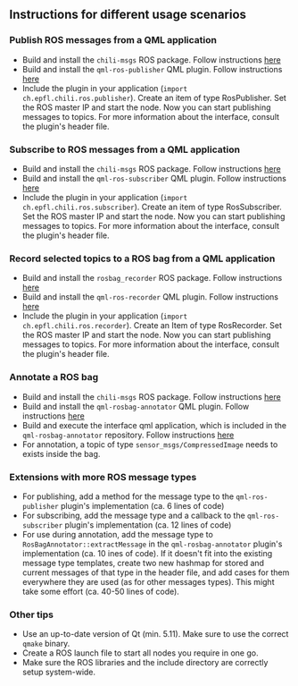 ## Instructions for different usage scenarios

### Publish ROS messages from a QML application
 - Build and install the `chili-msgs` ROS package. Follow instructions [here](https://github.com/chili-epfl/ros-chili-msgs)
 - Build and install the `qml-ros-publisher` QML plugin. Follow instructions [here](https://github.com/chili-epfl/qml-ros-publisher)
 - Include the plugin in your application (`import ch.epfl.chili.ros.publisher`). Create an item of type RosPublisher. Set the ROS master IP and start the node. Now you can start publishing messages to topics. For more information about the interface, consult the plugin's header file.

### Subscribe to ROS messages from a QML application
 - Build and install the `chili-msgs` ROS package. Follow instructions [here](https://github.com/chili-epfl/ros-chili-msgs)
 - Build and install the `qml-ros-subscriber` QML plugin. Follow instructions [here](https://github.com/chili-epfl/qml-ros-subscriber)
 - Include the plugin in your application (`import ch.epfl.chili.ros.subscriber`). Create an item of type RosSubscriber. Set the ROS master IP and start the node. Now you can start publishing messages to topics. For more information about the interface, consult the plugin's header file.

### Record selected topics to a ROS bag from a QML application
 - Build and install the `rosbag_recorder` ROS package. Follow instructions [here](https://github.com/chili-epfl/rosbag-recorder)
 - Build and install the `qml-ros-recorder` QML plugin. Follow instructions [here](https://github.com/chili-epfl/qml-ros-recorder)
 - Include the plugin in your application (`import ch.epfl.chili.ros.recorder`). Create an Item of type RosRecorder. Set the ROS master IP and start the node. Now you can start publishing messages to topics. For more information about the interface, consult the plugin's header file.
 
 ### Annotate a ROS bag
 - Build and install the `chili-msgs` ROS package. Follow instructions [here](https://github.com/chili-epfl/ros-chili-msgs)
 - Build and install the `qml-rosbag-annotator` QML plugin. Follow instructions [here](https://github.com/chili-epfl/qml-rosbag-annotator)
 - Build and execute the interface qml application, which is included in the `qml-rosbag-annotator` repository. Follow instructions [here](https://github.com/chili-epfl/qml-rosbag-annotator/interface)
 - For annotation, a topic of type `sensor_msgs/CompressedImage` needs to exists inside the bag.

 ### Extensions with more ROS message types
 - For publishing, add a method for the message type to the `qml-ros-publisher` plugin's implementation (ca. 6 lines of code)
 - For subscribing, add the message type and a callback to the `qml-ros-subscriber` plugin's implementation (ca. 12 lines of code)
 - For use during annotation, add the message type to `RosBagAnnotator::extractMessage` in the `qml-rosbag-annotator` plugin's implementation (ca. 10 ines of code). If it doesn't fit into the existing message type templates, create two new hashmap for stored and current messages of that type in the header file, and add cases for them everywhere they are used (as for other messages types). This might take some effort (ca. 40-50 lines of code).

 ### Other tips
  - Use an up-to-date version of Qt (min. 5.11). Make sure to use the correct `qmake` binary.
  - Create a ROS launch file to start all nodes you require in one go.
  - Make sure the ROS libraries and the include directory are correctly setup system-wide.
 